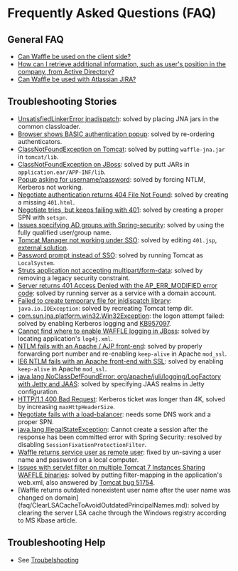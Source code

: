 Frequently Asked Questions (FAQ)
=================================


General FAQ
-----------

* [Can Waffle be used on the client side?](http://waffle.codeplex.com/discussions/226268)
* [How can I retrieve additional information, such as user's position in the company, from Active Directory?](faq/AdditionalActiveDirectoryInfo.md)
* [Can Waffle be used with Atlassian JIRA?](faq/atlassian/AtlassianJIRA.md)

Troubleshooting Stories
-----------------------

* [UnsatisfiedLinkerError jnadispatch](http://waffle.codeplex.com/Thread/View.aspx?ThreadId=220195): solved by placing JNA jars in the common classloader.
* [Browser shows BASIC authentication popup](http://waffle.codeplex.com/Thread/View.aspx?ThreadId=221324): solved by re-ordering authenticators.
* [ClassNotFoundException on Tomcat](http://waffle.codeplex.com/Thread/View.aspx?ThreadId=223416): solved by putting `waffle-jna.jar` in `tomcat/lib`.
* [ClassNotFoundException on JBoss](http://waffle.codeplex.com/discussions/244552): solved by putt JARs in `application.ear/APP-INF/lib`.
* [Popup asking for username/password](http://waffle.codeplex.com/Thread/View.aspx?ThreadId=227969): solved by forcing NTLM, Kerberos not working.
* [Negotiate authentication returns 404 File Not Found](http://waffle.codeplex.com/Thread/View.aspx?ThreadId=223212): solved by creating a missing `401.html`.
* [Negotiate tries, but keeps failing with 401](http://waffle.codeplex.com/discussions/254748): solved by creating a proper SPN with `setspn`.
* [Issues specifying AD groups with Spring-security](http://waffle.codeplex.com/Thread/View.aspx?ThreadId=222735): solved by using the fully qualified user/group name.
* [Tomcat Manager not working under SSO](http://waffle.codeplex.com/Thread/View.aspx?ThreadId=235759): solved by editing `401.jsp`, [external solution](http://code.dblock.org/ShowPost.aspx?id=147).
* [Password prompt instead of SSO](http://waffle.codeplex.com/Thread/View.aspx?ThreadId=236554): solved by running Tomcat as `LocalSystem`.
* [Struts application not accepting multipart/form-data](http://waffle.codeplex.com/Thread/View.aspx?ThreadId=236540): solved by removing a legacy security constraint.
* [Server returns 401 Access Denied with the AP_ERR_MODIFIED error code](http://waffle.codeplex.com/Thread/View.aspx?ThreadId=243106): solved by running server as a service with a domain account.
* [Failed to create temporary file for jnidispatch library](http://waffle.codeplex.com/Thread/View.aspx?ThreadId=243500): `java.io.IOException`: solved by recreating Tomcat temp dir.
* [com.sun.jna.platform.win32.Win32Exception](http://waffle.codeplex.com/Thread/View.aspx?ThreadId=244126): the logon attempt failed: solved by enabling Kerberos logging and [KB957097](http://support.microsoft.com/kb/957097).
* [Cannot find where to enable WAFFLE logging in JBoss](http://waffle.codeplex.com/Thread/View.aspx?ThreadId=244399&ANCHOR#Post560814): solved by locating application's `log4j.xml`.
* [NTLM fails with an Apache / AJP front-end](http://waffle.codeplex.com/Thread/View.aspx?ThreadId=244329): solved by properly forwarding port number and re-enabling `keep-alive` in Apache `mod_ssl`.
* [IE6 NTLM fails with an Apache front-end with SSL](http://waffle.codeplex.com/discussions/267605): solved by enabling `keep-alive` in Apache `mod_ssl`.
* [java.lang.NoClassDefFoundError: org/apache/juli/logging/LogFactory with Jetty and JAAS](http://waffle.codeplex.com/Thread/View.aspx?ThreadId=214211): solved by specifying JAAS realms in Jetty configuration.
* [HTTP/1.1 400 Bad Request](http://waffle.codeplex.com/discussions/222438): Kerberos ticket was longer than 4K, solved by increasing `maxHttpHeaderSize`.
* [Negotiate fails with a load-balancer](http://waffle.codeplex.com/discussions/271250): needs some DNS work and a proper SPN.
* [java.lang.IllegalStateException](http://waffle.codeplex.com/discussions/288877): Cannot create a session after the response has been committed error with Spring Security: resolved by disabling `SessionFixationProtectionFilter`.
* [Waffle returns service user as remote user](http://waffle.codeplex.com/discussions/346411): fixed by un-saving a user name and password on a local computer.
* [Issues with servlet filter on multiple Tomcat 7 Instances Sharing WAFFLE binaries](https://groups.google.com/forum/?fromgroups#!topic/waffle-users/4_K_O7BCn-c): solved by putting filter-mapping in the application's web.xml, also answered by [Tomcat bug 51754](https://issues.apache.org/bugzilla/show_bug.cgi?id=51754#c1).
* [Waffle returns outdated nonexistent user name after the user name was changed on domain] (faq/ClearLSACacheToAvoidOutdatedPrincipalNames.md): solved by clearing the server LSA cache through the Windows registry according to MS Kbase article.


Troubleshooting Help
----------------------

* See [Troubelshooting](https://github.com/dblock/waffle/blob/master/Docs/Troubleshooting.md)

